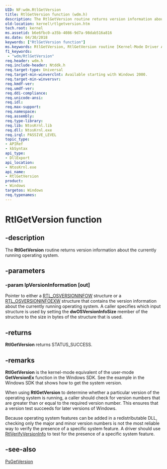 ```yaml
---
UID: NF:wdm.RtlGetVersion
title: RtlGetVersion function (wdm.h)
description: The RtlGetVersion routine returns version information about the currently running operating system.
old-location: kernel\rtlgetversion.htm
tech.root: kernel
ms.assetid: b6e6fbc0-a35b-4086-9d7a-98dab516a816
ms.date: 04/30/2018
keywords: ["RtlGetVersion function"]
ms.keywords: RtlGetVersion, RtlGetVersion routine [Kernel-Mode Driver Architecture], k109_7e44c42c-d5c6-4727-b529-7e55b308fddd.xml, kernel.rtlgetversion, wdm/RtlGetVersion
f1_keywords:
 - "wdm/RtlGetVersion"
req.header: wdm.h
req.include-header: Ntddk.h
req.target-type: Universal
req.target-min-winverclnt: Available starting with Windows 2000.
req.target-min-winversvr: 
req.kmdf-ver: 
req.umdf-ver: 
req.ddi-compliance: 
req.unicode-ansi: 
req.idl: 
req.max-support: 
req.namespace: 
req.assembly: 
req.type-library: 
req.lib: NtosKrnl.lib
req.dll: NtosKrnl.exe
req.irql: PASSIVE_LEVEL
topic_type:
- APIRef
- kbSyntax
api_type:
- DllExport
api_location:
- NtosKrnl.exe
api_name:
- RtlGetVersion
product:
- Windows
targetos: Windows
req.typenames: 
---
```


# RtlGetVersion function


## -description


The <b>RtlGetVersion</b> routine returns version information about the currently running operating system.


## -parameters




### -param lpVersionInformation [out]

Pointer to either a <a href="https://docs.microsoft.com/windows-hardware/drivers/ddi/wdm/ns-wdm-_osversioninfow">RTL_OSVERSIONINFOW</a> structure or a <a href="https://docs.microsoft.com/windows-hardware/drivers/ddi/wdm/ns-wdm-_osversioninfoexw">RTL_OSVERSIONINFOEXW</a> structure that contains the version information about the currently running operating system. A caller specifies which input structure is used by setting the <b>dwOSVersionInfoSize</b> member of the structure to the size in bytes of the structure that is used. 


## -returns



<b>RtlGetVersion</b> returns STATUS_SUCCESS.




## -remarks



<b>RtlGetVersion</b> is the kernel-mode equivalent of the user-mode <b>GetVersionEx</b> function in the Windows SDK. See the example in the Windows SDK that shows how to get the system version.

When using <b>RtlGetVersion</b> to determine whether a particular version of the operating system is running, a caller should check for version numbers that are greater than or equal to the required version number. This ensures that a version test succeeds for later versions of Windows.

Because operating system features can be added in a redistributable DLL, checking only the major and minor version numbers is not the most reliable way to verify the presence of a specific system feature. A driver should use <a href="https://docs.microsoft.com/windows-hardware/drivers/ddi/wdm/nf-wdm-rtlverifyversioninfo">RtlVerifyVersionInfo</a> to test for the presence of a specific system feature. 




## -see-also




<a href="https://docs.microsoft.com/windows-hardware/drivers/ddi/wdm/nf-wdm-psgetversion">PsGetVersion</a>
 

 

